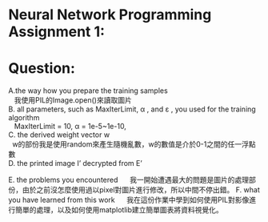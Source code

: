 # Neural Network Programming Assignment 1:

# Question:
  A.the way how you prepare the training samples  
    我使用PIL的Image.open()來讀取圖片  
  B. all parameters, such as MaxIterLimit, α , and ε , you used for the training algorithm  
    MaxIterLimit = 10, α = 1e-5~1e-10,  
  C. the derived weight vector w  
    w的部份我是使用random來產生隨機亂數，w的數值是介於0-1之間的任一浮點數  
  D. the printed image I’ decrypted from E’  
    
  E. the problems you encountered  
    我一開始遭遇最大的問題是圖片的處理部份，由於之前沒怎麼使用過以pixel對圖片進行修改，所以中間不停出錯。
  F. what you have learned from this work  
    我在這份作業中學到如何使用PIL對影像進行簡單的處理，以及如何使用matplotlib建立簡單圖表將資料視覺化。
